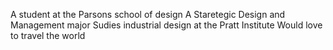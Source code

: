 A student at the Parsons school of design
A Staretegic Design and Management major
Sudies industrial design at the Pratt Institute
Would love to travel the world

